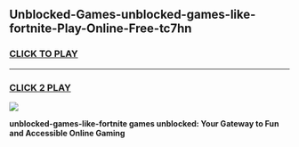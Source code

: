 
## Unblocked-Games-unblocked-games-like-fortnite-Play-Online-Free-tc7hn
<h3>
<a href="https://premium76.site?title=unblocked-games-like-fortnite&ref=26A">CLICK TO PLAY</a></h3>
<hr>

<h3>
<a href="https://premium76.site?title=unblocked-games-like-fortnite&ref=26A">CLICK 2 PLAY</a>
  
</h3>

<a href="https://premium76.site?title=unblocked-games-like-fortnite&ref=26A"><img src="https://clearcache.store/games.png"></a>


**unblocked-games-like-fortnite games unblocked: Your Gateway to Fun and Accessible Online Gaming**
